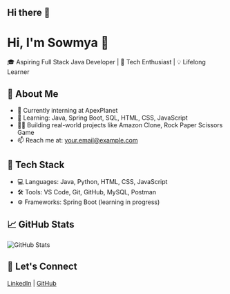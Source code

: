 ## Hi there 👋
# Hi, I'm Sowmya 👋

🎓 Aspiring Full Stack Java Developer | 🚀 Tech Enthusiast | 💡 Lifelong Learner

## 🌟 About Me
- 💼 Currently interning at ApexPlanet
- 🌱 Learning: Java, Spring Boot, SQL, HTML, CSS, JavaScript
- 👩‍💻 Building real-world projects like Amazon Clone, Rock Paper Scissors Game
- 📫 Reach me at: your.email@example.com

## 🔧 Tech Stack
- 💻 Languages: Java, Python, HTML, CSS, JavaScript
- 🛠️ Tools: VS Code, Git, GitHub, MySQL, Postman
- ⚙️ Frameworks: Spring Boot (learning in progress)

## 📈 GitHub Stats
![GitHub Stats](https://github-readme-stats.vercel.app/api?username=sowmya-chowdary&show_icons=true&theme=radical)

## 🔗 Let's Connect
[LinkedIn](https://www.linkedin.com/in/sowmya-chowdary) | [GitHub](https://github.com/sowmya-chowdary)

